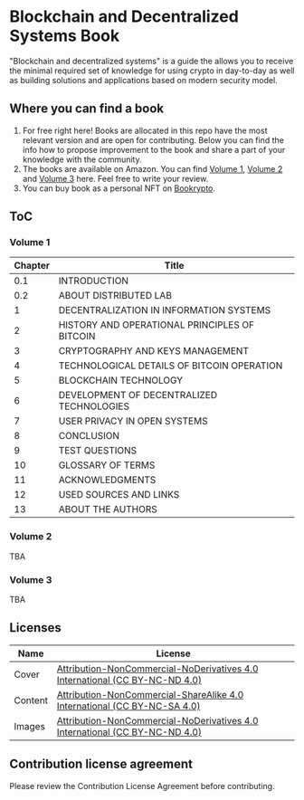 # Blockchain and Decentralized Systems Book

"Blockchain and decentralized systems" is a guide the allows you to receive the minimal required set of knowledge for
using crypto in day-to-day as well as building solutions and applications based on modern security model.

## Where you can find a book

1. For free right here! Books are allocated in this repo have the most relevant version and are open for contributing. 
Below you can find the info how to propose improvement to the book and share a part of your knowledge with the 
community.
2. The books are available on Amazon. You can find 
[Volume 1](https://www.amazon.com/Blockchain-Decentralized-Systems-Pavel-Kravchenko/dp/6177634281), 
[Volume 2](https://www.amazon.com/Blockchain-Decentralized-Systems-three-volumes/dp/B08761ND71) and
[Volume 3](https://www.amazon.com/Blockchain-Decentralized-Systems-three-volumes/dp/6177634796) here. Feel free to write
your review.
3. You can buy book as a personal NFT on [Bookrypto](https://bookrypto.com/).

## ToC
### Volume 1
| Chapter | Title                                         |
|---------|-----------------------------------------------|
| 0.1     | INTRODUCTION                                  |
| 0.2     | ABOUT DISTRIBUTED LAB                         |
| 1       | DECENTRALIZATION IN INFORMATION SYSTEMS       |
| 2       | HISTORY AND OPERATIONAL PRINCIPLES OF BITCOIN |
| 3       | CRYPTOGRAPHY AND KEYS MANAGEMENT              |
| 4       | TECHNOLOGICAL DETAILS OF BITCOIN OPERATION    |
| 5       | BLOCKCHAIN TECHNOLOGY                         |
| 6       | DEVELOPMENT OF DECENTRALIZED TECHNOLOGIES     |
| 7       | USER PRIVACY IN OPEN SYSTEMS                  |
| 8       | CONCLUSION                                    |
| 9       | TEST QUESTIONS                                |
| 10      | GLOSSARY OF TERMS                             |
| 11      | ACKNOWLEDGMENTS                               |
| 12      | USED SOURCES AND LINKS                        |
| 13      | ABOUT THE AUTHORS                             |

### Volume 2
TBA

### Volume 3
TBA

## Licenses
| Name    | License                                                                                                                            |
|---------|------------------------------------------------------------------------------------------------------------------------------------| 
| Cover   | [Attribution-NonCommercial-NoDerivatives 4.0 International (CC BY-NC-ND 4.0)](https://creativecommons.org/licenses/by-nc-nd/4.0/)  |
| Content | [Attribution-NonCommercial-ShareAlike 4.0 International (CC BY-NC-SA 4.0)](https://creativecommons.org/licenses/by-nc-sa/4.0/)     |     
| Images  | [Attribution-NonCommercial-NoDerivatives 4.0 International (CC BY-NC-ND 4.0)](https://creativecommons.org/licenses/by-nc-nd/4.0/)  | 

## Contribution license agreement
Please review the Contribution License Agreement before contributing.
